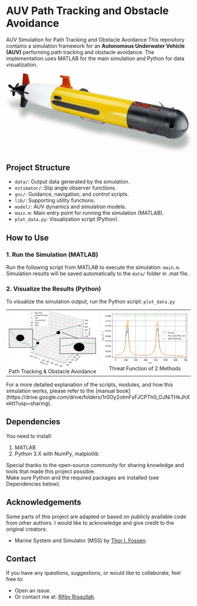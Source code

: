 # AUV Path Tracking and Obstacle Avoidance
AUV Simulation for Path Tracking and Obstacle Avoidance
This repository contains a simulation framework for an **Autonomous Underwater Vehicle (AUV)** performing path tracking and obstacle avoidance. The implementation uses MATLAB for the main simulation and Python for data visualization.   
<p align="center">
  <img src="remus100.jpg" alt="AUV Remus100" width="550"/>
</p>

## Project Structure
- ```data/```: Output data generated by the simulation.
- ```estimator/```: Slip angle observer functions.
- ```gnc/```: Guidance, navigation, and control scripts.
- ```lib/```: Supporting utility functions.
- ```model/```: AUV dynamics and simulation models.
- ```main.m```: Main entry point for running the simulation (MATLAB).
- ```plot_data.py```: Visualization script (Python).

## How to Use
### 1. Run the Simulation (MATLAB)
Run the following script from MATLAB to execute the simulation: ```main.m```.    
Simulation results will be saved automatically to the ```data/``` folder in .mat file.

### 2. Visualize the Results (Python)
To visualize the simulation output, run the Python script: ```plot_data.py```  
<table>
  <tr>
    <td align="center">
      <img src="example/oa-proposed-trial1.png" alt="Result 1" width="270"/>
      <br/>Path Tracking & Obstacle Avoidance
    </td>
    <td align="center">
      <img src="example/oa-d-trial1.png" alt="Result 2" width="270"/>
      <br/>Threat Function of 2 Methods
    </td>
  </tr>
</table>
For a more detailed explanation of the scripts, modules, and how this simulation works, please refer to the [manual book](https://drive.google.com/drive/folders/1r0Oy2otmFsFJCPTh0_OJNiTHkJhXektt?usp=sharing).

## Dependencies
You need to install:
1. MATLAB
2. Python 3.X with NumPy, matplotlib

Special thanks to the open-source community for sharing knowledge and tools that made this project possible.  
Make sure Python and the required packages are installed (see Dependencies below).

## Acknowledgements
Some parts of this project are adapted or based on publicly available code from other authors. I would like to acknowledge and give credit to the original creators:
- Marine System and Simulator (MSS) by [Thor I. Fossen](https://github.com/cybergalactic/MSS).

## Contact
If you have any questions, suggestions, or would like to collaborate, feel free to:
- Open an issue.
- Or contact me at: [Rifqy Risqullah](risqullah.rifqy19@gmail.com).
